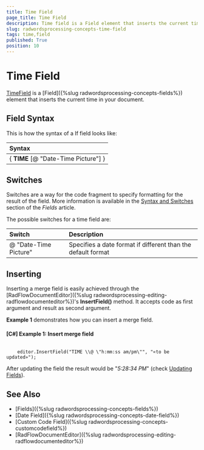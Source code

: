 ```yaml
---
title: Time Field
page_title: Time Field
description: Time field is a Field element that inserts the current time in your document.
slug: radwordsprocessing-concepts-time-field
tags: time,field
published: True
position: 10
---
```


# Time Field

[TimeField](https://docs.telerik.com/devtools/document-processing/api/telerik.windows.documents.flow.model.fields.timefield) is a [Field]({%slug radwordsprocessing-concepts-fields%}) element that inserts the current time in your document.
      

## Field Syntax

This is how the syntax of a If field looks like:

| Syntax   						        |
| :---     						        |
| { **TIME** [\@ "Date-Time Picture"] } |


## Switches

Switches are a way for the code fragment to specify formatting for the result of the field. More information is available in the [Syntax and Switches](https://docs.telerik.com/devtools/document-processing/libraries/radwordsprocessing/concepts/fields/fields#syntax-and-switches) section of the _Fields_ article.

The possible switches for a time field are:

| Switch                 | Description                                                                             |
| :---                   | :---                                                                                    |
| \@ "Date-Time Picture" | Specifies a date format if different than the default format                            |

## Inserting

Inserting a merge field is easily achieved through the [RadFlowDocumentEditor]({%slug radwordsprocessing-editing-radflowdocumenteditor%})'s __InsertField()__ method. It accepts code as first argument and result as second argument.

__Example 1__ demonstrates how you can insert a merge field.  

#### __[C#] Example 1: Insert merge field__

<pre><code>        
	editor.InsertField("TIME \\@ \"h:mm:ss am/pm\"", "«to be updated»");
</code></pre>


After updating the field the result would be "_5:28:34 PM_" (check [Updating Fields](https://docs.telerik.com/devtools/document-processing/libraries/radwordsprocessing/concepts/fields/fields#updating-fields)).


## See Also

* [Fields]({%slug radwordsprocessing-concepts-fields%})
* [Date Field]({%slug radwordsprocessing-concepts-date-field%})
* [Custom Code Field]({%slug radwordsprocessing-concepts-customcodefield%})
* [RadFlowDocumentEditor]({%slug radwordsprocessing-editing-radflowdocumenteditor%})
